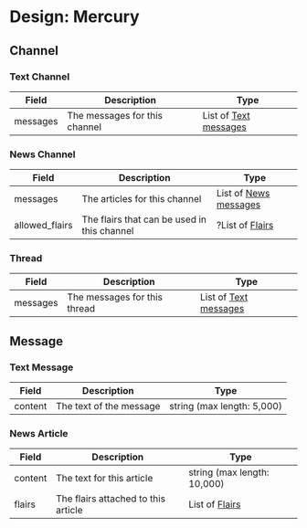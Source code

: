 # Design: Mercury

## Channel

### Text Channel

| Field | Description | Type |
|-------|-------------|------|
| messages | The messages for this channel | List of [Text messages](#text-message) |

### News Channel

| Field | Description | Type |
|-------|-------------|------|
| messages | The articles for this channel | List of [News messages](#news-message) |
| allowed_flairs | The flairs that can be used in this channel | ?List of [Flairs](design-Roam.md#flairs) |

### Thread

| Field | Description | Type |
|-------|-------------|------|
| messages | The messages for this thread | List of [Text messages](#text-message)

## Message

### Text Message

| Field | Description | Type |
|-------|-------------|------|
| content | The text of the message | string (max length: 5,000) |

### News Article

| Field | Description | Type |
|-------|-------------|------|
| content | The text for this article | string (max length: 10,000) |
| flairs | The flairs attached to this article | List of [Flairs](design-Roam.md#flairs)
